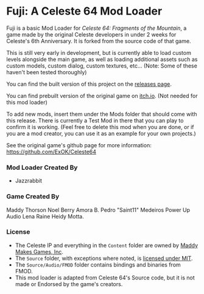 # Fuji: A Celeste 64 Mod Loader
Fuji is a basic Mod Loader for *Celeste 64: Fragments of the Mountain*, a game made by the original Celeste developers in under 2 weeks for Celeste's 6th Anniversary. It is forked from the source code of that game.

This is still very early in development, but is currently able to load custom levels alongside the main game, as well as loading additional assets such as custom models, custom dialog, custom textures, etc... (Note: Some of these haven't been tested thoroughly)

You can find the built version of this project on the [releases page](https://github.com/jasminegamedev/Celeste64-ModLoader/releases).

You can find prebuilt version of the original game on [itch.io](https://maddymakesgamesinc.itch.io/celeste64). (Not needed for this mod loader)

To add new mods, insert them under the Mods folder that should come with this release.
There is currently a Test Mod in there that you can play to confirm it is working. (Feel free to delete this mod when you are done, or if you are a mod creator, you can use it as an example for your own projects.)

See the original game's github page for more information:
https://github.com/ExOK/Celeste64

### Mod Loader Created By
 - Jazzrabbit

### Game Created By
Maddy Thorson
Noel Berry
Amora B.
Pedro "Saint11" Medeiros
Power Up Audio
Lena Raine
Heidy Motta.

### License
 - The Celeste IP and everything in the `Content` folder are owned by [Maddy Makes Games, Inc](https://www.maddymakesgames.com/).
 - The `Source` folder, with exceptions where noted, is [licensed under MIT](Source/License.txt).
 - The `Source/Audio/FMOD` folder contains bindings and binaries from FMOD.
 - This mod loader is adapted from Celeste 64's Source code, but it is not made or Endorsed by the game's creators. 
